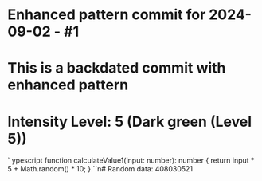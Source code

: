 ﻿# Enhanced pattern commit for 2024-09-02 - #1
# This is a backdated commit with enhanced pattern
# Intensity Level: 5 (Dark green (Level 5))
`	ypescript
function calculateValue1(input: number): number {
    return input * 5 + Math.random() * 10;
}
``n# Random data: 408030521

